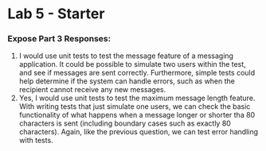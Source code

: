 # Lab 5 - Starter

### Expose Part 3 Responses:

1. I would use unit tests to test the message feature of a messaging application. It could be possible to simulate two users within the test, and see if messages are sent correctly. Furthermore, simple tests could help determine if the system can handle errors, such as when the recipient cannot receive any new messages.
2. Yes, I would use unit tests to test the maximum message length feature. With writing tests that just simulate one users, we can check the basic functionality of what happens when a message longer or shorter tha 80 characters is sent (including boundary cases such as exactly 80 characters). Again, like the previous question, we can test error handling with tests.
